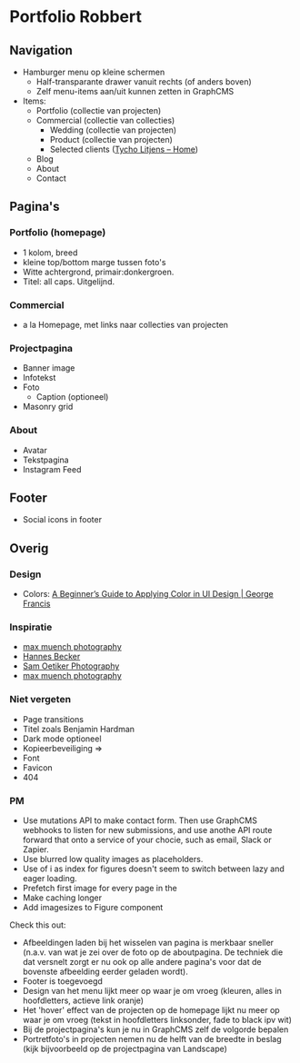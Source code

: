 # Portfolio Robbert

## Navigation
- Hamburger menu op kleine schermen
    - Half-transparante drawer vanuit rechts (of anders boven)
    - Zelf menu-items aan/uit kunnen zetten in GraphCMS
- Items: 
    - Portfolio (collectie van projecten)
    - Commercial (collectie van collecties)
        - Wedding (collectie van projecten)
        - Product (collectie van projecten)
        - Selected clients ([Tycho Litjens – Home](https://www.tychografie.nl))
    - Blog
    - About
    - Contact

## Pagina's
### Portfolio (homepage)
- 1 kolom, breed 
- kleine top/bottom marge tussen foto's
- Witte achtergrond, primair:donkergroen. 
- Titel: all caps. Uitgelijnd. 

### Commercial
- a la Homepage, met links naar collecties van projecten

### Projectpagina
- Banner image
- Infotekst
- Foto 
    - Caption (optioneel)
- Masonry grid

### About
- Avatar
- Tekstpagina
- Instagram Feed

## Footer
- Social icons in footer

## Overig
### Design
- Colors: [A Beginner’s Guide to Applying Color in UI Design | George Francis](https://georgefrancis.dev/writing/a-beginners-guide-to-applying-color-in-ui-design/)

### Inspiratie
- [max muench photography](https://www.muenchmax.com/)
- [Hannes Becker](https://www.hannesbecker.com/)
- [Sam Oetiker Photography](https://samoetiker.com/)
- [max muench photography](https://www.muenchmax.com/)

### Niet vergeten
- Page transitions
- Titel zoals Benjamin Hardman
- Dark mode optioneel
- Kopieerbeveiliging => <html oncontextmenu="return false;">
- Font
- Favicon
- 404

### PM
- Use mutations API to make contact form. Then use GraphCMS webhooks to listen for new submissions, and use anothe API route forward that onto a service of your chocie, such as email, Slack or Zapier. 
- Use blurred low quality images as placeholders.
- Use of i as index for figures doesn't seem to switch between lazy and eager loading. 
- Prefetch first image for every page in the <head>
- Make caching longer
- Add imagesizes to Figure component

Check this out:
- Afbeeldingen laden bij het wisselen van pagina is merkbaar sneller (n.a.v. van wat je zei over de foto op de aboutpagina. De techniek die dat versnelt zorgt er nu ook op alle andere pagina's voor dat de bovenste afbeelding eerder geladen wordt).
- Footer is toegevoegd
- Design van het menu lijkt meer op waar je om vroeg (kleuren, alles in hoofdletters, actieve link oranje)
- Het 'hover' effect van de projecten op de homepage lijkt nu meer op waar je om vroeg (tekst in hoofdletters linksonder, fade to black ipv wit)
- Bij de projectpagina's kun je nu in GraphCMS zelf de volgorde bepalen
- Portretfoto's in projecten nemen nu de helft van de breedte in beslag (kijk bijvoorbeeld op de projectpagina van Landscape)

